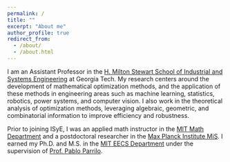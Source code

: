 ```yaml
---
permalink: /
title: ""
excerpt: "About me"
author_profile: true
redirect_from: 
  - /about/
  - /about.html
---
```


I am an Assistant Professor in the [H. Milton Stewart School of Industrial and Systems Engineering](https://www.isye.gatech.edu/) at Georgia Tech.
My research centers around the development of mathematical optimization methods, and the application of these methods in engineering areas such as machine learning, statistics, robotics, power systems, and computer vision. I also work in the theoretical analysis of optimization methods, leveraging algebraic, geometric, and combinatorial information to improve efficiency and robustness.

Prior to joining ISyE, I was an applied math instructor in the [MIT Math Department](http://math.mit.edu/) and a postdoctoral researcher in the [Max Planck Institute MiS](https://www.mis.mpg.de).
I earned my Ph.D. and M.S. in the [MIT EECS Department](http://www.eecs.mit.edu) under the supervision of [Prof. Pablo Parrilo](http://www.mit.edu/~parrilo/).
<!-- , and my B.S. in Mathematics and B.S. in Electronics Engineering from Universidad de los Andes. -->


<!-- My research interests include -->
<!-- mathematical optimization, -->
<!-- computational algebraic geometry, -->
<!-- and their applications in sciences and engineering -->
